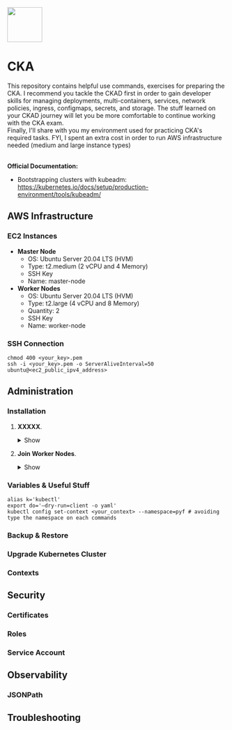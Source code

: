 <img src="https://user-images.githubusercontent.com/8485060/147371404-edb634c8-d13c-4226-b632-b424bd999ad9.png" width=80 height=80/>
<h1>CKA</h1>
This repository contains helpful use commands, exercises for preparing the CKA. I recommend you tackle the CKAD first in order to gain developer skills for managing deployments, multi-containers, services, network policies, ingress, configmaps, secrets, and storage. The stuff learned on your CKAD journey will let you be more comfortable to continue working with the CKA exam.<br>
Finally, I'll share with you my environment used for practicing CKA's required tasks. FYI, I spent an extra cost in order to run AWS infrastructure needed (medium and large instance types)<br><br>

<b>Official Documentation:</b>

- Bootstrapping clusters with kubeadm: https://kubernetes.io/docs/setup/production-environment/tools/kubeadm/

<h2>AWS Infrastructure</h2>

<h3>EC2 Instances</h3>

- <b>Master Node</b>
  - OS: Ubuntu Server 20.04 LTS (HVM)
  - Type: t2.medium (2 vCPU and 4 Memory)
  - SSH Key
  - Name: master-node
- <b>Worker Nodes</b>
  - OS: Ubuntu Server 20.04 LTS (HVM)
  - Type: t2.large (4 vCPU and 8 Memory)
  - Quantity: 2
  - SSH Key
  - Name: worker-node

<h3>SSH Connection</h3>

```
chmod 400 <your_key>.pem
ssh -i <your_key>.pem -o ServerAliveInterval=50 ubuntu@<ec2_public_ipv4_address>
```

<h2>Administration</h2>

<h3>Installation</h3>

1. <b>XXXXX</b>.
      <details><summary>Show</summary>

      ```
      XXXXX
      ```
      </details>

2. <b>Join Worker Nodes</b>.
      <details><summary>Show</summary>

      ```
      XXXXX
      ```
      </details>

<h3>Variables & Useful Stuff</h3>

```
alias k='kubectl'
export do='—dry-run=client -o yaml'
kubectl config set-context <your_context> --namespace=pyf # avoiding type the namespace on each commands
```

<h3>Backup & Restore</h3>

<h3>Upgrade Kubernetes Cluster</h3>

<h3>Contexts</h3>

<h2>Security</h2>

<h3>Certificates</h3>

<h3>Roles</h3>

<h3>Service Account</h3>

<h2>Observability</h2>

<h3>JSONPath</h3>

<h2>Troubleshooting</h2>

